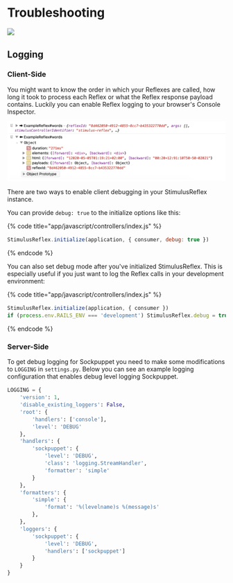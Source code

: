 # Troubleshooting

![](https://cdn.vox-cdn.com/thumbor/2q97YCXcLOlkoR2jKKEMQ-wkG9k=/0x0:900x500/1200x800/filters:focal%28378x178:522x322%29/cdn.vox-cdn.com/uploads/chorus_image/image/49493993/this-is-fine.0.jpg)

## Logging

### Client-Side

You might want to know the order in which your Reflexes are called, how long it took to process each Reflex or what the Reflex response payload contains. Luckily you can enable Reflex logging to your browser's Console Inspector.

![](.gitbook/assets/screenshot_2020-05-05_at_01.19.44.png)

There are two ways to enable client debugging in your StimulusReflex instance.

You can provide `debug: true` to the initialize options like this:

{% code title="app/javascript/controllers/index.js" %}
```javascript
StimulusReflex.initialize(application, { consumer, debug: true })
```
{% endcode %}

You can also set debug mode after you've initialized StimulusReflex. This is especially useful if you just want to log the Reflex calls in your development environment:

{% code title="app/javascript/controllers/index.js" %}
```javascript
StimulusReflex.initialize(application, { consumer })
if (process.env.RAILS_ENV === 'development') StimulusReflex.debug = true
```
{% endcode %}

### Server-Side

To get debug logging for Sockpuppet you need to make some modifications to `LOGGING` in `settings.py`. Below you can see an example logging configuration that enables debug level logging Sockpuppet.

```python
LOGGING = {
    'version': 1,
    'disable_existing_loggers': False,
    'root': {
        'handlers': ['console'],
        'level': 'DEBUG'
    },
    'handlers': {
        'sockpuppet': {
            'level': 'DEBUG',
            'class': 'logging.StreamHandler',
            'formatter': 'simple'
        }
    },
    'formatters': {
        'simple': {
            'format': '%(levelname)s %(message)s'
        },
    },
    'loggers': {
        'sockpuppet': {
            'level': 'DEBUG',
            'handlers': ['sockpuppet']
        }
    }
}
```

